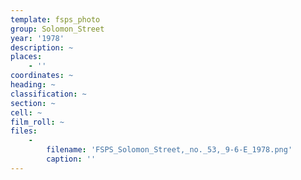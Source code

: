 ```yaml
---
template: fsps_photo
group: Solomon_Street
year: '1978'
description: ~
places:
    - ''
coordinates: ~
heading: ~
classification: ~
section: ~
cell: ~
film_roll: ~
files:
    -
        filename: 'FSPS_Solomon_Street,_no._53,_9-6-E_1978.png'
        caption: ''
---
```

